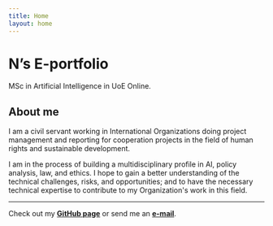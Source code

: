 ```yaml
---
title: Home
layout: home
---
```


# N’s E-portfolio  
MSc in Artificial Intelligence in UoE Online.

## About me
I am a civil servant working in International Organizations doing project management and reporting for cooperation projects in the field of human rights and sustainable development.

I am in the process of building a multidisciplinary profile in AI, policy analysis, law, and ethics. I hope to gain a better understanding of the technical challenges, risks, and opportunities; and to have the necessary technical expertise to contribute to my Organization's work in this field.


----
Check out my [**GitHub page**](https://github.com/no22138/eportfolio/) or send me an [**e-mail**](mailto:no22138@essex.ac.uk).
